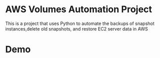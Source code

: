 # AWS Volumes Automation Project

This is a project that uses Python to automate the backups of snapshot instances,delete old snapshots, and restore EC2 server data in AWS

# Demo
